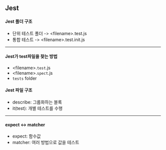 ## Jest

#### Jest 폴더 구조
- 단위 테스트 폴더 -> \<filename>.test.js
- 통합 테스트 -> \<filename>.test.init.js

---

#### Jest가 test파일을 찾는 방법
- \<filename>.`test`.js
- \<filename>.`spect`.js
- `tests` folder

#### Jest 파일 구조
- describe: 그룹화하는 블록
- it(test): 개별 테스트를 수행

---

#### expect <-> matcher
- expect: 함수값
- matcher: 여러 방법으로 값을 테스트
